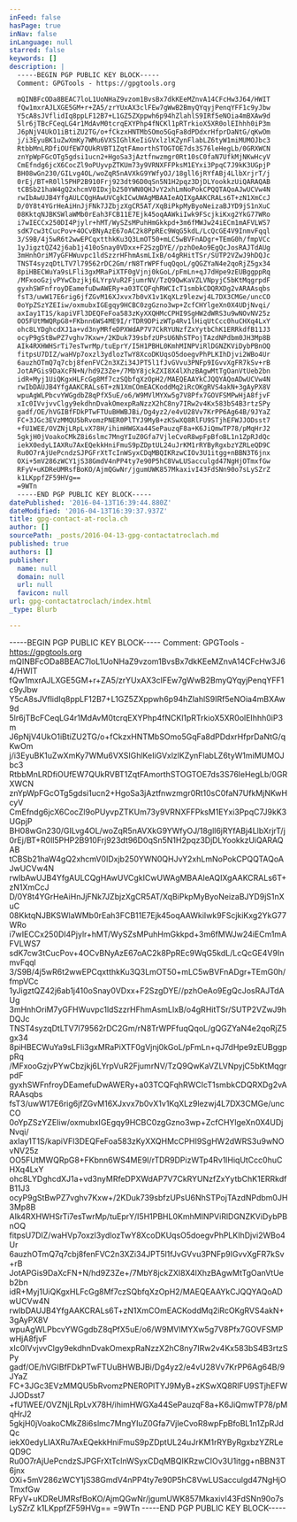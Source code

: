 ```yaml
---
inFeed: false
hasPage: true
inNav: false
inLanguage: null
starred: false
keywords: []
description: |
  -----BEGIN PGP PUBLIC KEY BLOCK-----
  Comment: GPGTools - https://gpgtools.org

  mQINBFcODa8BEAC7loL1UoNHaZ9vzom1BvsBx7dkKEeMZnvA14CFcHw3J64/HWIT
  fQw1mxrAJLXGE5GM+r+ZA5/zrYUxAX3clFEw7gWwB2BmyQYqyjPenqYFF1c9yJbw
  Y5cA8sJVflidIq8ppLF12B7+L1GZ5ZXppwh6p94hZlahlS9IRf5eNOia4mBXAw9d
  5lr6jTBcFCeqLG4r1MdAvM0tcrqEXYPhp4fNCKl1pRTrkioX5XR0olEIhhh0iP3m
  J6pNjV4UkO1iBtiZU2TG/o+fCkzxHNTMbSOmo5GqFa8dPDdxrHfprDaNtG/qKwOm
  j/i3EyuBK1uZwXmKy7WMu6VXSIGhlKeIiGVxlzlKZynFlabLZ6tyW1miMUMOJbc3
  RtbbMnLRDfiOUfEW7QUkRVBT1ZqtFAmorthSTOGTOE7ds3S76leHegLb/0GRXWCN
  znYpWpFGcOTg5gdsi1ucn2+HgoSa3jAztfnwzmgr0Rt10sC0faN7UfkMjNKwHcyV
  CmEfndg6jcX6CocZl9oPUyvpZTKUm73y9VRNXFFPksM1EYxi3PpqC7J9kK3UGpjP
  BH08wGn230/GILvg4OL/woZqR5nAVXkG9YWfyOJ/18gll6jRYfABj4LlbXrjrT/j
  0rEj/BT+R0ll5PHP2B910Frj923dt96D0qSn5N1H2pqz3DjDLYookkzUiQARAQAB
  tCBSb21haW4gQ2xhcmV0IDxjb250YWN0QHJvY2xhLmNoPokCPQQTAQoAJwUCVw4N
  rwIbAwUJB4YfgAULCQgHAwUVCgkICwUWAgMBAAIeAQIXgAAKCRALs6T+zN1XmCcJ
  D/0Y8t4YGrHeAiHnJjFNk7JZbjzXgCR5AT/XqBiPkpMyByoNeizaBJYD9jS1nXuC
  08KktqNJBKSWlaWMb0rEah3FCB11E7Ejk45oqAAWkiIwk9FScjkiKxg2YkG77WRo
  i7wIECCx250DI4Pjylr+hMT/WySZsMPuhHmGkkpd+3m6fMWJw24iECm1mAFVLWS7
  sdK7cw3tCucPov+4OCvBNyAzE67oAC2k8PpREc9WqG5kdL/LcQcGE4V9InmvFqql
  3/S9B/4j5wR6t2wwEPCqxtthkKu3Q3LmOT50+mLC5wBVFnADgr+TEmG0h/fmpVCc
  1yJigztQZ42j6ab1j410oSnay0VDxx+F2SzgDYE//pzhOeAo9EgQcJosRAJTdAUg
  3mHnhOriM7yGFHWuvpc1ldSzzrHFhmAsmLIxB/o4gRHitTSr/SUTP2VZwJ9hDQJc
  TNST4syzqDtLTV7l79562rDC2Gm/rN8TrWPFfuqQqoL/gQGZYaN4e2qoRjZ5gx34
  8piHBECWuYa9sLFli3gxMRaPiXTF0gVjnj0kGoL/pFmLn+qJ7dHpe9zEUBggppRq
  /MFxooGzjvPYwCbzjkj6LYrpVuR2FjumrNV/TzQ9QwKaVZLVNpyjC5bKtMqgrpdF
  gyxhSWFnfroyDEamefuDwAWERy+a03TCQFqhRWCIcT1smbkCDQRXDg2vARAAsqbs
  fsT3/uwW17E6rig6jfZGvM16XJxvx7b0vX1v1KqXLz9lezwj4L7DX3CMGe/uncCO
  0oYpZSzYZEIiw/oxmubxIGEgqy9HCBC0zgGzno3wp+ZcfCHYlgeXn0X4UDjNvqi/
  axIay1T1S/kapiVFl3DEQFeFoa583zKyXXQHMcCPHI9SgHW2dWRS3u9wNOvNV25z
  OO5FUtMWQRpG8+FKbnn6WS4ME9I/rTDR9DPizWTp4Rv1lHiqUtCcc0huCHXq4LxY
  ohc8LYDghcdXJ1a+vd3nyMRfeDPXWdAP7V7CkRYUNzfZxYytbChK1ERRkdfB11J3
  ocyP9gStBwPZ7vghv7Kxw+/2KDuk739sbfzUPsU6NhSTPojTAzdNPdbm0JH3Mp8B
  AIk4RXHWHSrTi7esTwrMp/tuEprY/I5H1PBHL0KmhMINPViRlDGNZKViDybPBnOQ
  fitpsU7DIZ/waHVp7oxzl3ydlozTwY8XcoDKUqsO5doegvPhPLKIhDjvi2WBo4Ur
  6auzhOTmQ7q7cbj8fenFVC2n3XZi34JPT5l1fJvGVvu3PNFp9IGvvXgFR7kSv+rB
  JotAPGis9DaXcFN+N/hd9Z3Ze+/7MbY8jckZXI8X4lXhzBAgwMtTgOanVtUeb2bn
  idR+Myj1UiQKgxHLFcGg8Mf7czSQbfqXzOpH2/MAEQEAAYkCJQQYAQoADwUCVw4N
  rwIbDAUJB4YfgAAKCRALs6T+zN1XmCOmEACKoddMq2iRcOKgRVS4akN+3gAyPX8V
  wpuAgWLPbcvYWGgdbZ8qPfX5uE/o6/W9MVlMYXw5g7V8Pfx7GOVFSMPwHjA8fjvF
  xIc0IVvjvvClgy9ekdhnDvakOmexpRaNzzX2hC8ny7IRw2v4Kx583bS4B3rtzSPy
  gadf/OE/hVGIBfFDkPTwFTUuBHWBJBi/Dg4yz2/e4vU28Vv7KrPP6Ag64B/9JYaZ
  FC+3JGc3EVzMMQU5bRvomzPNER0PlTYJ9MyB+zKSwXQ8RlFU9STjhEFWJJODsst7
  +fU1WEE/OVZNjLRpLvX78H/ihimHWGXa44SePauzqF8a+K6JiQmwTP78/pMqHrJ2
  5gkjH0jVoakoCMkZ8i6slmc7MngYIuZ0Gfa7VjleCvoR8wpFpBfoBL1n1ZpRJdQc
  iekX0edyLIAXRu7AxEQekkHniFmuS9pZDptUL24uJrKM1rRYByRgxbzYZRLeQD9C
  Ru0O7rAjUePcndzSJPGFrXtTcInWSyxCDqMBQIKRzwCIOv3U1itgg+nBBN3T6jnx
  OXi+5mV286zWCY1jS38GmdV4nPP4ty7e90P5hC8VwLUSacculgd47NgHjOTmxfGw
  RFyV+uKDReUMRsfBoKO/AjmQGwNr/jgumUWK857MkaxivI43FdSNn90o7sLySZrZ
  k1LKppfZF59HVg==
  =9WTn
  -----END PGP PUBLIC KEY BLOCK-----
datePublished: '2016-04-13T16:39:44.880Z'
dateModified: '2016-04-13T16:39:37.937Z'
title: gpg-contact-at-rocla.ch
author: []
sourcePath: _posts/2016-04-13-gpg-contactatroclach.md
published: true
authors: []
publisher:
  name: null
  domain: null
  url: null
  favicon: null
url: gpg-contactatroclach/index.html
_type: Blurb

---
```

-----BEGIN PGP PUBLIC KEY BLOCK-----
Comment: GPGTools - https://gpgtools.org
mQINBFcODa8BEAC7loL1UoNHaZ9vzom1BvsBx7dkKEeMZnvA14CFcHw3J64/HWIT
fQw1mxrAJLXGE5GM+r+ZA5/zrYUxAX3clFEw7gWwB2BmyQYqyjPenqYFF1c9yJbw
Y5cA8sJVflidIq8ppLF12B7+L1GZ5ZXppwh6p94hZlahlS9IRf5eNOia4mBXAw9d
5lr6jTBcFCeqLG4r1MdAvM0tcrqEXYPhp4fNCKl1pRTrkioX5XR0olEIhhh0iP3m
J6pNjV4UkO1iBtiZU2TG/o+fCkzxHNTMbSOmo5GqFa8dPDdxrHfprDaNtG/qKwOm
j/i3EyuBK1uZwXmKy7WMu6VXSIGhlKeIiGVxlzlKZynFlabLZ6tyW1miMUMOJbc3
RtbbMnLRDfiOUfEW7QUkRVBT1ZqtFAmorthSTOGTOE7ds3S76leHegLb/0GRXWCN
znYpWpFGcOTg5gdsi1ucn2+HgoSa3jAztfnwzmgr0Rt10sC0faN7UfkMjNKwHcyV
CmEfndg6jcX6CocZl9oPUyvpZTKUm73y9VRNXFFPksM1EYxi3PpqC7J9kK3UGpjP
BH08wGn230/GILvg4OL/woZqR5nAVXkG9YWfyOJ/18gll6jRYfABj4LlbXrjrT/j
0rEj/BT+R0ll5PHP2B910Frj923dt96D0qSn5N1H2pqz3DjDLYookkzUiQARAQAB
tCBSb21haW4gQ2xhcmV0IDxjb250YWN0QHJvY2xhLmNoPokCPQQTAQoAJwUCVw4N
rwIbAwUJB4YfgAULCQgHAwUVCgkICwUWAgMBAAIeAQIXgAAKCRALs6T+zN1XmCcJ
D/0Y8t4YGrHeAiHnJjFNk7JZbjzXgCR5AT/XqBiPkpMyByoNeizaBJYD9jS1nXuC
08KktqNJBKSWlaWMb0rEah3FCB11E7Ejk45oqAAWkiIwk9FScjkiKxg2YkG77WRo
i7wIECCx250DI4Pjylr+hMT/WySZsMPuhHmGkkpd+3m6fMWJw24iECm1mAFVLWS7
sdK7cw3tCucPov+4OCvBNyAzE67oAC2k8PpREc9WqG5kdL/LcQcGE4V9InmvFqql
3/S9B/4j5wR6t2wwEPCqxtthkKu3Q3LmOT50+mLC5wBVFnADgr+TEmG0h/fmpVCc
1yJigztQZ42j6ab1j410oSnay0VDxx+F2SzgDYE//pzhOeAo9EgQcJosRAJTdAUg
3mHnhOriM7yGFHWuvpc1ldSzzrHFhmAsmLIxB/o4gRHitTSr/SUTP2VZwJ9hDQJc
TNST4syzqDtLTV7l79562rDC2Gm/rN8TrWPFfuqQqoL/gQGZYaN4e2qoRjZ5gx34
8piHBECWuYa9sLFli3gxMRaPiXTF0gVjnj0kGoL/pFmLn+qJ7dHpe9zEUBggppRq
/MFxooGzjvPYwCbzjkj6LYrpVuR2FjumrNV/TzQ9QwKaVZLVNpyjC5bKtMqgrpdF
gyxhSWFnfroyDEamefuDwAWERy+a03TCQFqhRWCIcT1smbkCDQRXDg2vARAAsqbs
fsT3/uwW17E6rig6jfZGvM16XJxvx7b0vX1v1KqXLz9lezwj4L7DX3CMGe/uncCO
0oYpZSzYZEIiw/oxmubxIGEgqy9HCBC0zgGzno3wp+ZcfCHYlgeXn0X4UDjNvqi/
axIay1T1S/kapiVFl3DEQFeFoa583zKyXXQHMcCPHI9SgHW2dWRS3u9wNOvNV25z
OO5FUtMWQRpG8+FKbnn6WS4ME9I/rTDR9DPizWTp4Rv1lHiqUtCcc0huCHXq4LxY
ohc8LYDghcdXJ1a+vd3nyMRfeDPXWdAP7V7CkRYUNzfZxYytbChK1ERRkdfB11J3
ocyP9gStBwPZ7vghv7Kxw+/2KDuk739sbfzUPsU6NhSTPojTAzdNPdbm0JH3Mp8B
AIk4RXHWHSrTi7esTwrMp/tuEprY/I5H1PBHL0KmhMINPViRlDGNZKViDybPBnOQ
fitpsU7DIZ/waHVp7oxzl3ydlozTwY8XcoDKUqsO5doegvPhPLKIhDjvi2WBo4Ur
6auzhOTmQ7q7cbj8fenFVC2n3XZi34JPT5l1fJvGVvu3PNFp9IGvvXgFR7kSv+rB
JotAPGis9DaXcFN+N/hd9Z3Ze+/7MbY8jckZXI8X4lXhzBAgwMtTgOanVtUeb2bn
idR+Myj1UiQKgxHLFcGg8Mf7czSQbfqXzOpH2/MAEQEAAYkCJQQYAQoADwUCVw4N
rwIbDAUJB4YfgAAKCRALs6T+zN1XmCOmEACKoddMq2iRcOKgRVS4akN+3gAyPX8V
wpuAgWLPbcvYWGgdbZ8qPfX5uE/o6/W9MVlMYXw5g7V8Pfx7GOVFSMPwHjA8fjvF
xIc0IVvjvvClgy9ekdhnDvakOmexpRaNzzX2hC8ny7IRw2v4Kx583bS4B3rtzSPy
gadf/OE/hVGIBfFDkPTwFTUuBHWBJBi/Dg4yz2/e4vU28Vv7KrPP6Ag64B/9JYaZ
FC+3JGc3EVzMMQU5bRvomzPNER0PlTYJ9MyB+zKSwXQ8RlFU9STjhEFWJJODsst7
+fU1WEE/OVZNjLRpLvX78H/ihimHWGXa44SePauzqF8a+K6JiQmwTP78/pMqHrJ2
5gkjH0jVoakoCMkZ8i6slmc7MngYIuZ0Gfa7VjleCvoR8wpFpBfoBL1n1ZpRJdQc
iekX0edyLIAXRu7AxEQekkHniFmuS9pZDptUL24uJrKM1rRYByRgxbzYZRLeQD9C
Ru0O7rAjUePcndzSJPGFrXtTcInWSyxCDqMBQIKRzwCIOv3U1itgg+nBBN3T6jnx
OXi+5mV286zWCY1jS38GmdV4nPP4ty7e90P5hC8VwLUSacculgd47NgHjOTmxfGw
RFyV+uKDReUMRsfBoKO/AjmQGwNr/jgumUWK857MkaxivI43FdSNn90o7sLySZrZ
k1LKppfZF59HVg==
=9WTn
-----END PGP PUBLIC KEY BLOCK-----